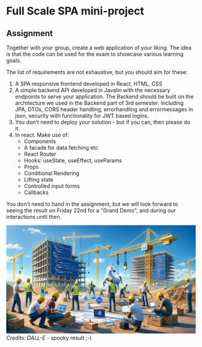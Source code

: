 # Full Scale SPA mini-project

## Assignment

Together with your group, create a web application of your liking. The idea is that the code can be used for the exam to showcase various learning goals.

The list of requirements are not exhaustive, but you should aim for these:

1. A SPA responsive frontend developed in React, HTML, CSS
2. A simple backend API developed in Javalin with the necessary endpoints to serve your application. The Backend should be built on the architecture we used in the Backend part of 3rd semester. Including JPA, DTOs, CORS header handling, errorhandling and errormessages in json, security with functionality for JWT based logins.
3. You don't need to deploy your solution - but if you can, then please do it.
4. In react. Make use of:
   - Components
   - A facade for data fetching etc
   - React Router
   - Hooks: useState, useEffect, useParams
   - Props
   - Conditional Rendering
   - Lifting state
   - Controlled input forms
   - Callbacks

You don't need to hand in the assignment, but we will look forward to seeing the result on Friday 22nd for a "Grand Demo", and during our interactions until then.

![construction](./images/construction_2.jpg)
*Credits: DALL-E* - spooky result ;-)
